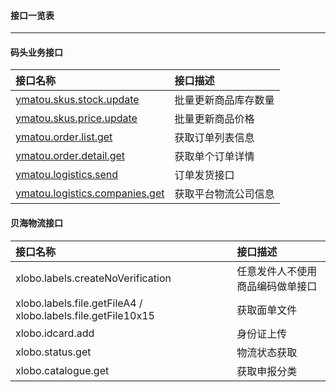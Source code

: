 #### 接口一览表

---

#### 码头业务接口

| 接口名称 | 接口描述 |
| :--- | :--- |
| [ymatou.skus.stock.update](/openapi/updateproductstock.md) | 批量更新商品库存数量 |
| [ymatou.skus.price.update](/openapi/updateproductprice.md) | 批量更新商品价格 |
| [ymatou.order.list.get](/openapi/getorderlist.md) | 获取订单列表信息 |
| [ymatou.order.detail.get](/openapi/getorderdetail.md) | 获取单个订单详情 |
| [ymatou.logistics.send](/openapi/sendlogistics.md) | 订单发货接口 |
| [ymatou.logistics.companies.get](/openapi/getlogisticscompanies.md) | 获取平台物流公司信息 |

#### 贝海物流接口

| 接口名称 | 接口描述 |
| :--- | :--- |
|xlobo.labels.createNoVerification  |任意发件人不使用商品编码做单接口  |
| xlobo.labels.file.getFileA4 / xlobo.labels.file.getFile10x15 | 获取面单文件 |
| xlobo.idcard.add | 身份证上传|
| xlobo.status.get | 物流状态获取 | 
| xlobo.catalogue.get | 获取申报分类 |



